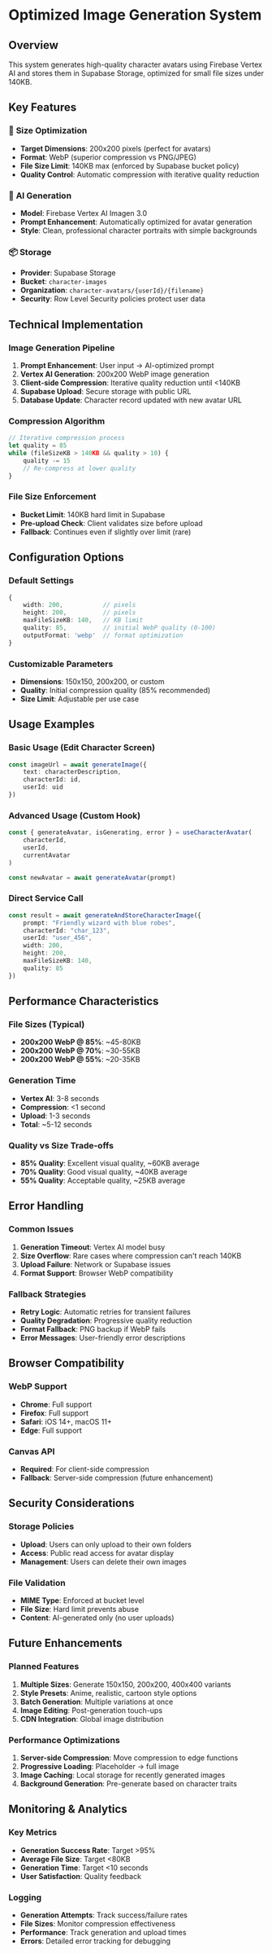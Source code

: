 # Optimized Image Generation System

## Overview
This system generates high-quality character avatars using Firebase Vertex AI and stores them in Supabase Storage, optimized for small file sizes under 140KB.

## Key Features

### 🎯 **Size Optimization**
- **Target Dimensions**: 200x200 pixels (perfect for avatars)
- **Format**: WebP (superior compression vs PNG/JPEG)
- **File Size Limit**: 140KB max (enforced by Supabase bucket policy)
- **Quality Control**: Automatic compression with iterative quality reduction

### 🤖 **AI Generation**
- **Model**: Firebase Vertex AI Imagen 3.0
- **Prompt Enhancement**: Automatically optimized for avatar generation
- **Style**: Clean, professional character portraits with simple backgrounds

### 📦 **Storage**
- **Provider**: Supabase Storage
- **Bucket**: `character-images`
- **Organization**: `character-avatars/{userId}/{filename}`
- **Security**: Row Level Security policies protect user data

## Technical Implementation

### Image Generation Pipeline
1. **Prompt Enhancement**: User input → AI-optimized prompt
2. **Vertex AI Generation**: 200x200 WebP image generation
3. **Client-side Compression**: Iterative quality reduction until <140KB
4. **Supabase Upload**: Secure storage with public URL
5. **Database Update**: Character record updated with new avatar URL

### Compression Algorithm
```typescript
// Iterative compression process
let quality = 85
while (fileSizeKB > 140KB && quality > 10) {
    quality -= 15
    // Re-compress at lower quality
}
```

### File Size Enforcement
- **Bucket Limit**: 140KB hard limit in Supabase
- **Pre-upload Check**: Client validates size before upload
- **Fallback**: Continues even if slightly over limit (rare)

## Configuration Options

### Default Settings
```typescript
{
    width: 200,           // pixels
    height: 200,          // pixels  
    maxFileSizeKB: 140,   // KB limit
    quality: 85,          // initial WebP quality (0-100)
    outputFormat: 'webp'  // format optimization
}
```

### Customizable Parameters
- **Dimensions**: 150x150, 200x200, or custom
- **Quality**: Initial compression quality (85% recommended)
- **Size Limit**: Adjustable per use case

## Usage Examples

### Basic Usage (Edit Character Screen)
```typescript
const imageUrl = await generateImage({ 
    text: characterDescription, 
    characterId: id, 
    userId: uid 
})
```

### Advanced Usage (Custom Hook)
```typescript
const { generateAvatar, isGenerating, error } = useCharacterAvatar(
    characterId, 
    userId, 
    currentAvatar
)

const newAvatar = await generateAvatar(prompt)
```

### Direct Service Call
```typescript
const result = await generateAndStoreCharacterImage({
    prompt: "Friendly wizard with blue robes",
    characterId: "char_123",
    userId: "user_456",
    width: 200,
    height: 200,
    maxFileSizeKB: 140,
    quality: 85
})
```

## Performance Characteristics

### File Sizes (Typical)
- **200x200 WebP @ 85%**: ~45-80KB
- **200x200 WebP @ 70%**: ~30-55KB  
- **200x200 WebP @ 55%**: ~20-35KB

### Generation Time
- **Vertex AI**: 3-8 seconds
- **Compression**: <1 second
- **Upload**: 1-3 seconds
- **Total**: ~5-12 seconds

### Quality vs Size Trade-offs
- **85% Quality**: Excellent visual quality, ~60KB average
- **70% Quality**: Good visual quality, ~40KB average
- **55% Quality**: Acceptable quality, ~25KB average

## Error Handling

### Common Issues
1. **Generation Timeout**: Vertex AI model busy
2. **Size Overflow**: Rare cases where compression can't reach 140KB
3. **Upload Failure**: Network or Supabase issues
4. **Format Support**: Browser WebP compatibility

### Fallback Strategies
- **Retry Logic**: Automatic retries for transient failures
- **Quality Degradation**: Progressive quality reduction
- **Format Fallback**: PNG backup if WebP fails
- **Error Messages**: User-friendly error descriptions

## Browser Compatibility

### WebP Support
- **Chrome**: Full support
- **Firefox**: Full support  
- **Safari**: iOS 14+, macOS 11+
- **Edge**: Full support

### Canvas API
- **Required**: For client-side compression
- **Fallback**: Server-side compression (future enhancement)

## Security Considerations

### Storage Policies
- **Upload**: Users can only upload to their own folders
- **Access**: Public read access for avatar display
- **Management**: Users can delete their own images

### File Validation
- **MIME Type**: Enforced at bucket level
- **File Size**: Hard limit prevents abuse
- **Content**: AI-generated only (no user uploads)

## Future Enhancements

### Planned Features
1. **Multiple Sizes**: Generate 150x150, 200x200, 400x400 variants
2. **Style Presets**: Anime, realistic, cartoon style options
3. **Batch Generation**: Multiple variations at once
4. **Image Editing**: Post-generation touch-ups
5. **CDN Integration**: Global image distribution

### Performance Optimizations
1. **Server-side Compression**: Move compression to edge functions
2. **Progressive Loading**: Placeholder → full image
3. **Image Caching**: Local storage for recently generated images
4. **Background Generation**: Pre-generate based on character traits

## Monitoring & Analytics

### Key Metrics
- **Generation Success Rate**: Target >95%
- **Average File Size**: Target <80KB
- **Generation Time**: Target <10 seconds
- **User Satisfaction**: Quality feedback

### Logging
- **Generation Attempts**: Track success/failure rates
- **File Sizes**: Monitor compression effectiveness
- **Performance**: Track generation and upload times
- **Errors**: Detailed error tracking for debugging